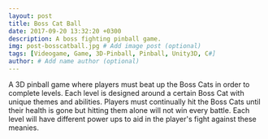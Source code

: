 ```yaml
---
layout: post
title: Boss Cat Ball
date: 2017-09-20 13:32:20 +0300
description: A boss fighting pinball game.
img: post-bosscatball.jpg # Add image post (optional)
tags: [Videogame, Game, 3D-Pinball, Pinball, Unity3D, C#]
author: # Add name author (optional)
---
```


A 3D pinball game where players must beat up the Boss Cats in order to complete levels.  Each level is designed around a certain Boss Cat with unique themes and abilities.  Players must continually hit the Boss Cats until their health is gone but hitting them alone will not win every battle.  Each level will have different power ups to aid in the player's fight against these meanies.
